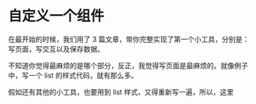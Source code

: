 # 自定义一个组件

在最开始的时候，我们用了 3 篇文章，带你完整实现了第一个小工具，分别是：写页面，写交互以及保存数据。

不知道你觉得最麻烦的是哪个部分，反正，我觉得写页面是最麻烦的。就像例子中，写一个 list 的样式代码，就有那么多。

假如还有其他的小工具，也要用到 list 样式，又得重新写一遍，所以，这里